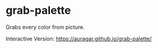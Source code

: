 # grab-palette
Grabs every color from picture.

Interactive Version: https://auragar.github.io/grab-palette/
